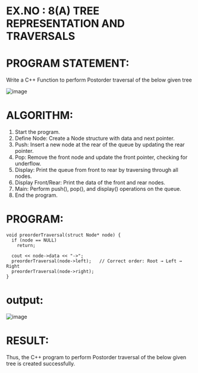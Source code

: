 
# EX.NO : 8(A)  TREE REPRESENTATION AND TRAVERSALS 
 
# PROGRAM STATEMENT: 
 
 Write a C++ Function to perform Postorder traversal of the below given tree


 ![image](https://github.com/user-attachments/assets/3aa4ce6b-815d-4ef8-a329-987e7972344f)

 
# ALGORITHM:   
 
1. Start the program. 
2. Define Node: Create a Node structure with data and next pointer. 
3. Push: Insert a new node at the rear of the queue by updating the rear pointer. 
4. Pop: Remove the front node and update the front pointer, checking for underflow. 
5. Display: Print the queue from front to rear by traversing through all nodes. 
6. Display Front/Rear: Print the data of the front and rear nodes. 
7. Main: Perform push(), pop(), and display() operations on the queue. 
8. End the program. 
 
# PROGRAM:
```
void preorderTraversal(struct Node* node) {
  if (node == NULL)
    return;

  cout << node->data << "->";
  preorderTraversal(node->left);   // Correct order: Root → Left → Right
  preorderTraversal(node->right);
}
```
# output:

![image](https://github.com/user-attachments/assets/705335d5-eb17-4a50-8f2d-9b4982217dfc)

# RESULT: 
 
Thus, the C++ program to perform Postorder traversal of the below given tree is created successfully.



